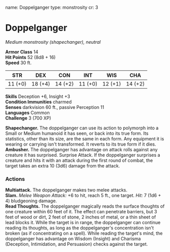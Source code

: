 name: Doppelganger
type: monstrosity
cr: 3

# Doppelganger 
_Medium monstrosity (shapechanger), neutral_

**Armor Class** 14    
**Hit Points** 52 (8d8 + 16)    
**Speed** 30 ft. 

| STR     | DEX     | CON     | INT     | WIS     | CHA     |
|---------|---------|---------|---------|---------|---------|
| 11 (+0) | 18 (+4) | 14 (+2) | 11 (+0) | 12 (+1) | 14 (+2) |

**Skills** Deception +6, Insight +3    
**Condition Immunities** charmed    
**Senses** darkvision 60 ft., passive Perception 11    
**Languages** Common    
**Challenge** 3 (700 XP) 

**Shapechanger.** The doppelganger can use its action to polymorph into a Small or Medium humanoid it has seen, or back into its true form. Its statistics, other than its size, are the same in each form. Any equipment it is wearing or carrying isn't transformed. It reverts to its true form if it dies.    
**Ambusher.** The doppelganger has advantage on attack rolls against any creature it has surprised. Surprise Attack. If the doppelganger surprises a creature and hits it with an attack during the first round of combat, the target takes an extra 10 (3d6) damage from the attack. 

### Actions 
**Multiattack.** The doppelganger makes two melee attacks.   
**Slam.** _Melee Weapon Attack:_ +6 to hit, reach 5 ft., one target. _Hit:_ 7 (1d6 + 4) bludgeoning damage.    
**Read Thoughts.** The doppelganger magically reads the surface thoughts of one creature within 60 feet of it. The effect can penetrate barriers, but 3 feet of wood or dirt, 2 feet of stone, 2 inches of metal, or a thin sheet of lead blocks it. While the target is in range, the doppelganger can continue reading its thoughts, as long as the doppelganger's concentration isn't broken (as if concentrating on a spell). While reading the target's mind, the doppelganger has advantage on Wisdom (Insight) and Charisma (Deception, Intimidation, and Persuasion) checks against the target.
